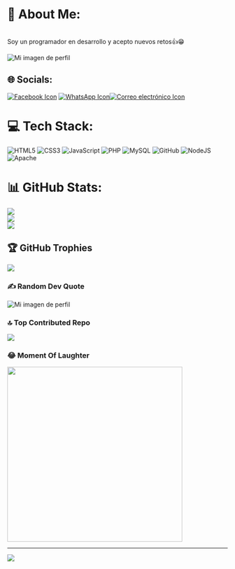 # 💫 About Me:
<br>Soy un programador en desarrollo y acepto nuevos retos👍😁 <br>

![Mi imagen de perfil](https://cdn.computerhoy.com/sites/navi.axelspringer.es/public/media/image/2020/02/lenguaje-programacion-1859691.jpg?tf=3840x)


## 🌐 Socials:
[![Facebook Icon](https://img.icons8.com/nolan/64/1A6DFF/C822FF/facebook-new.png)](https://www.facebook.com/FrankyMarce1012?mibextid=ZbWKwL) [![WhatsApp Icon](https://img.icons8.com/nolan/64/1A6DFF/C822FF/whatsapp.png)](https://wa.me/+573209074295)[![Correo electrónico Icon](https://img.icons8.com/nolan/64/1A6DFF/C822FF/gmail-new.png)](mailto:faserrano22@misena.edu.co)

# 💻 Tech Stack:
![HTML5](https://img.icons8.com/nolan/64/1A6DFF/C822FF/html-5.png) ![CSS3](https://img.icons8.com/nolan/64/1A6DFF/C822FF/css3.png) ![JavaScript](https://img.icons8.com/nolan/64/1A6DFF/C822FF/java-coffee-cup-logo.png) ![PHP](https://img.icons8.com/nolan/64/1A6DFF/C822FF/php-logo.png) ![MySQL](https://img.icons8.com/nolan/64/1A6DFF/C822FF/my-sql.png) ![GitHub](https://img.icons8.com/nolan/64/1A6DFF/C822FF/github.png) ![NodeJS](https://img.icons8.com/nolan/64/1A6DFF/C822FF/node-js.png) ![Apache](https://img.icons8.com/nolan/64/1A6DFF/C822FF/thin-client.png)
# 📊 GitHub Stats:
![](https://github-readme-stats.vercel.app/api?username=Franklin2020fb&theme=highcontrast&hide_border=false&include_all_commits=false&count_private=false)<br/>
![](https://github-readme-streak-stats.herokuapp.com/?user=Franklin2020fb&theme=highcontrast&hide_border=false)<br/>
![](https://github-readme-stats.vercel.app/api/top-langs/?username=Franklin2020fb&theme=highcontrast&hide_border=false&include_all_commits=false&count_private=false&layout=compact)

## 🏆 GitHub Trophies
![](https://github-profile-trophy.vercel.app/?username=Franklin2020fb&theme=radical&no-frame=false&no-bg=true&margin-w=4)

### ✍️ Random Dev Quote
![Mi imagen de perfil](https://be-up.es/wp-content/uploads/2022/07/frases-motivacion-trabajo-2-1024x341.png)

### 🔝 Top Contributed Repo
![](https://github-contributor-stats.vercel.app/api?username=Franklin2020fb&limit=5&theme=dark&combine_all_yearly_contributions=true)

### 😂 Moment Of Laughter
<img src='https://randommeme-five.vercel.app/' style="height: 400px;"/>

---
[![](https://visitcount.itsvg.in/api?id=Franklin2020fb&icon=0&color=1)](https://visitcount.itsvg.in)

<!-- Proudly created with GPRM ( https://gprm.itsvg.in ) -->
